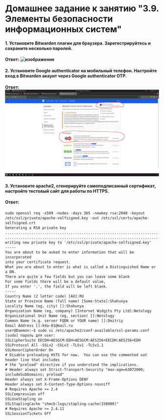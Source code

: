 # Домашнее задание к занятию "3.9. Элементы безопасности информационных систем"
#### 1. Установите Bitwarden плагин для браузера. Зарегестрируйтесь и сохраните несколько паролей.
#### Ответ: ![изображение](https://github.com/Daemon-Angel/devops-netology/blob/main/Home.Work%D0%97.9%20Security/Bitwarden%20Plugin.png)
#### 2. Установите Google authenticator на мобильный телефон. Настройте вход в Bitwarden акаунт через Google authenticator OTP.
#### Ответ: ![изображение](https://github.com/Daemon-Angel/devops-netology/blob/main/Home.Work%D0%97.9%20Security/2-%D1%85%20%D1%8D%D1%82%D0%B0%D0%BF%D0%BD%D1%8B%D0%B9.png)
#### 3. Установите apache2, сгенерируйте самоподписанный сертификат, настройте тестовый сайт для работы по HTTPS.
#### Ответ: 
```user@Daemon:~$ sudo apt install apache2
sudo openssl req -x509 -nodes -days 365 -newkey rsa:2048 -keyout /etc/ssl/private/apache-selfsigned.key -out /etc/ssl/certs/apache-selfsigned.crt
Generating a RSA private key
......................................................................................+++++
..............................................................................................................................................+++++
writing new private key to '/etc/ssl/private/apache-selfsigned.key'
-----
You are about to be asked to enter information that will be incorporated
into your certificate request.
What you are about to enter is what is called a Distinguished Name or a DN.
There are quite a few fields but you can leave some blank
For some fields there will be a default value,
If you enter '.', the field will be left blank.
-----
Country Name (2 letter code) [AU]:RU
State or Province Name (full name) [Some-State]:Shahunya
Locality Name (eg, city) []:Shahunya
Organization Name (eg, company) [Internet Widgits Pty Ltd]:Netology
Organizational Unit Name (eg, section) []:Netology
Common Name (e.g. server FQDN or YOUR name) []:Dmitriy
Email Address []:kda-81@mail.ru
user@Daemon:~$ sudo vi /etc/apache2/conf-available/ssl-params.conf
[sudo] пароль для user: 
SSLCipherSuite EECDH+AESGCM:EDH+AESGCM:AES256+EECDH:AES256+EDH
SSLProtocol All -SSLv2 -SSLv3 -TLSv1 -TLSv1.1
SSLHonorCipherOrder On
# Disable preloading HSTS for now.  You can use the commented out header line that includes
# the "preload" directive if you understand the implications.
# Header always set Strict-Transport-Security "max-age=63072000; includeSubDomains; preload"
Header always set X-Frame-Options DENY
Header always set X-Content-Type-Options nosniff
# Requires Apache >= 2.4
SSLCompression off
SSLUseStapling on
SSLStaplingCache "shmcb:logs/stapling-cache(150000)"
# Requires Apache >= 2.4.11
SSLSessionTickets Off
```


